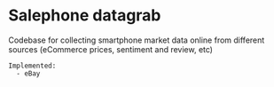 # Salephone datagrab
Codebase for collecting smartphone market data online from different sources (eCommerce prices, sentiment and review, etc)
    
    Implemented:
      - eBay
